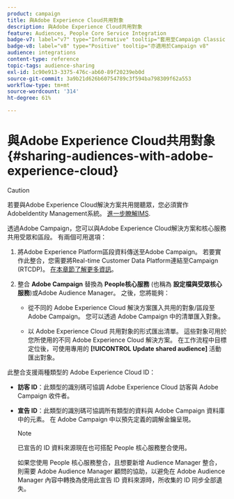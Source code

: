 ```yaml
---
product: campaign
title: 與Adobe Experience Cloud共用對象
description: 與Adobe Experience Cloud共用對象
feature: Audiences, People Core Service Integration
badge-v7: label="v7" type="Informative" tooltip="套用至Campaign Classic v7"
badge-v8: label="v8" type="Positive" tooltip="亦適用於Campaign v8"
audience: integrations
content-type: reference
topic-tags: audience-sharing
exl-id: 1c90e913-3375-476c-ab60-89f20239eb0d
source-git-commit: 3a9b21d626b60754789c3f594ba798309f62a553
workflow-type: tm+mt
source-wordcount: '314'
ht-degree: 61%

---
```


# 與Adobe Experience Cloud共用對象{#sharing-audiences-with-adobe-experience-cloud}



>[!CAUTION]
>
>若要與Adobe Experience Cloud解決方案共用閱聽眾，您必須實作AdobeIdentity Management系統。 [進一步瞭解IMS](../../integrations/using/about-adobe-id.md).

透過Adobe Campaign，您可以與Adobe Experience Cloud解決方案和核心服務共用受眾和區段。 有兩個可用選項：

1. 將Adobe Experience Platform區段資料傳送至Adobe Campaign。 若要實作此整合，您需要將Real-time Customer Data Platform連結至Campaign (RTCDP)。 [在本章節了解更多資訊](https://experienceleague.adobe.com/docs/experience-platform/destinations/catalog/email-marketing/adobe-campaign.html)。

1. 整合 **Adobe Campaign** 替換為 **People核心服務** (也稱為 **設定檔與受眾核心服務**)或Adobe Audience Manager。 之後，您將能夠：

   * 從不同的 Adobe Experience Cloud 解決方案匯入共用的對象/區段至 Adobe Campaign。 您可以透過 Adobe Campaign 中的清單匯入對象。

   * 以 Adobe Experience Cloud 共用對象的形式匯出清單。 這些對象可用於您所使用的不同 Adobe Experience Cloud 解決方案。 在工作流程中目標定位後，可使用專用的 **[!UICONTROL Update shared audience]** 活動匯出對象。

此整合支援兩種類型的 Adobe Experience Cloud ID：

* **訪客 ID**：此類型的識別碼可協調 Adobe Experience Cloud 訪客與 Adobe Campaign 收件者。
* **宣告 ID**：此類型的識別碼可協調所有類型的資料與 Adobe Campaign 資料庫中的元素。 在 Adobe Campaign 中以預先定義的調解金鑰呈現。

  >[!NOTE]
  >
  > 已宣告的 ID 資料來源現在也可搭配 People 核心服務整合使用。
  >
  >如果您使用 People 核心服務整合，且想要新增 Audience Manager 整合，則需要 Adobe Audience Manager 顧問的協助，以避免在 Adobe Audience Manager 內容中轉換為使用此宣告 ID 資料來源時，所收集的 ID 同步全部遺失。
